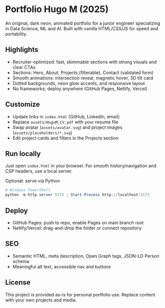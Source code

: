 # Portfolio Hugo M (2025)

An original, dark neon, animated portfolio for a junior engineer specializing in Data Science, ML and AI. Built with vanilla HTML/CSS/JS for speed and portability.

## Highlights
- Recruiter-optimized: fast, skimmable sections with strong visuals and clear CTAs
- Sections: Hero, About, Projects (filterable), Contact (validated form)
- Smooth animations: intersection reveal, magnetic hover, 3D tilt card
- Dotted backgrounds, neon glow accents, and responsive layout
- No frameworks; deploy anywhere (GitHub Pages, Netlify, Vercel)

## Customize
- Update links in `index.html` (GitHub, LinkedIn, email)
- Replace `assets/HugoM_CV.pdf` with your resume file
- Swap avatar (`assets/avatar.svg`) and project images (`assets/placeholders/*.svg`)
- Edit project cards and filters in the Projects section

## Run locally
Just open `index.html` in your browser. For smooth history/navigation and CSP headers, use a local server.

Optional: serve via Python

```powershell
# Windows PowerShell
python -m http.server 5173 ; Start-Process http://localhost:5173
```

## Deploy
- GitHub Pages: push to repo, enable Pages on main branch root
- Netlify/Vercel: drag-and-drop the folder or connect repository

## SEO
- Semantic HTML, meta description, Open Graph tags, JSON-LD Person schema
- Meaningful alt text, accessible nav and buttons

## License
This project is provided as-is for personal portfolio use. Replace content with your own projects and media.
